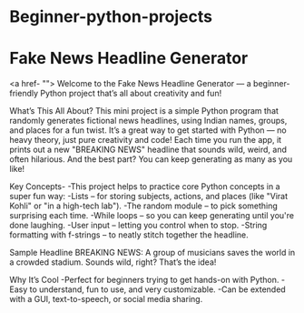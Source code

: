 # Beginner-python-projects

# Fake News Headline Generator 
<a href- "">
Welcome to the Fake News Headline Generator — a beginner-friendly Python project that’s all about creativity and fun!

What’s This All About?
This mini project is a simple Python program that randomly generates fictional news headlines, using Indian names, groups, and places for a fun twist. It’s a great way to get started with Python — no heavy theory, just pure creativity and code!
Each time you run the app, it prints out a new "BREAKING NEWS" headline that sounds wild, weird, and often hilarious. And the best part? You can keep generating as many as you like!

Key Concepts-
-This project helps to practice core Python concepts in a super fun way:
-Lists – for storing subjects, actions, and places (like "Virat Kohli" or "in a high-tech lab").
-The random module – to pick something surprising each time.
-While loops – so you can keep generating until you're done laughing.
-User input – letting you control when to stop.
-String formatting with f-strings – to neatly stitch together the headline.

Sample Headline
BREAKING NEWS: A group of musicians saves the world in a crowded stadium.
Sounds wild, right? That’s the idea!

Why It’s Cool
-Perfect for beginners trying to get hands-on with Python.
-Easy to understand, fun to use, and very customizable.
-Can be extended with a GUI, text-to-speech, or social media sharing.
